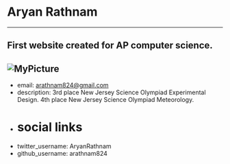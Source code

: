 # Aryan Rathnam
---
First website created for AP computer science.
---
![MyPicture](https://user-images.githubusercontent.com/85770451/121975519-cbc92680-cd4f-11eb-9c4f-ee1f69f0a5a3.png)
---
+ email: arathnam824@gmail.com
+ description: 3rd place New Jersey Science Olympiad Experimental Design. 4th place New Jersey Science Olympiad Meteorology.
+ # social links
+ twitter_username: AryanRathnam
+ github_username:  arathnam824
